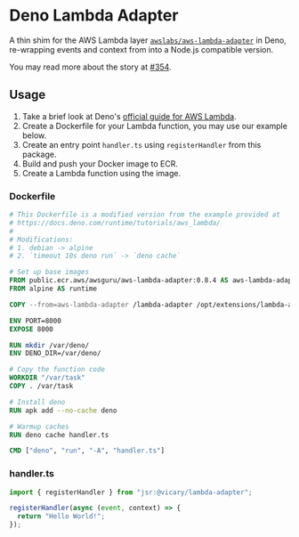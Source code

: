 # Deno Lambda Adapter

A thin shim for the AWS Lambda layer
[`awslabs/aws-lambda-adapter`](https://github.com/awslabs/aws-lambda-web-adapter)
in Deno, re-wrapping events and context from into a Node.js compatible version.

You may read more about the story at
[#354](https://github.com/awslabs/aws-lambda-web-adapter/issues/354).

## Usage

1. Take a brief look at Deno's
   [official guide for AWS Lambda](https://docs.deno.com/runtime/tutorials/aws_lambda/).
1. Create a Dockerfile for your Lambda function, you may use our example below.
1. Create an entry point `handler.ts` using `registerHandler` from this package.
1. Build and push your Docker image to ECR.
1. Create a Lambda function using the image.

### Dockerfile

```dockerfile
# This Dockerfile is a modified version from the example provided at
# https://docs.deno.com/runtime/tutorials/aws_lambda/
#
# Modifications:
# 1. debian -> alpine
# 2. `timeout 10s deno run` -> `deno cache`

# Set up base images
FROM public.ecr.aws/awsguru/aws-lambda-adapter:0.8.4 AS aws-lambda-adapter
FROM alpine AS runtime

COPY --from=aws-lambda-adapter /lambda-adapter /opt/extensions/lambda-adapter

ENV PORT=8000
EXPOSE 8000

RUN mkdir /var/deno/
ENV DENO_DIR=/var/deno/

# Copy the function code
WORKDIR "/var/task"
COPY . /var/task

# Install deno
RUN apk add --no-cache deno

# Warmup caches
RUN deno cache handler.ts

CMD ["deno", "run", "-A", "handler.ts"]
```

### handler.ts

```typescript
import { registerHandler } from "jsr:@vicary/lambda-adapter";

registerHandler(async (event, context) => {
  return "Hello World!";
});
```
